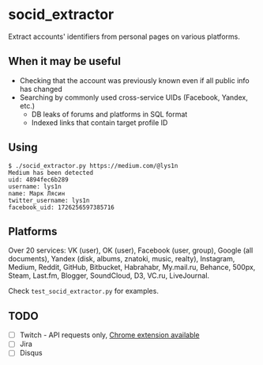 # socid_extractor
Extract accounts' identifiers from personal pages on various platforms.

## When it may be useful

- Checking that the account was previously known even if all public info has changed
- Searching by commonly used cross-service UIDs (Facebook, Yandex, etc.)
  - DB leaks of forums and platforms in SQL format
  - Indexed links that contain target profile ID

## Using
```
$ ./socid_extractor.py https://medium.com/@lys1n
Medium has been detected
uid: 4894fec6b289
username: lys1n
name: Марк Лясин
twitter_username: lys1n
facebook_uid: 1726256597385716
```

## Platforms

Over 20 services: VK (user), OK (user), Facebook (user, group), Google (all documents), Yandex (disk, albums, znatoki, music, realty), Instagram, Medium, Reddit, GitHub, Bitbucket, Habrahabr, My.mail.ru, Behance, 500px, Steam, Last.fm, Blogger, SoundCloud, D3, VC.ru, LiveJournal.

Check `test_socid_extractor.py` for examples.

## TODO

- [ ] Twitch - API requests only, [Chrome extension available](https://chrome.google.com/webstore/detail/twitch-username-and-user/laonpoebfalkjijglbjbnkfndibbcoon)
- [ ] Jira
- [ ] Disqus
